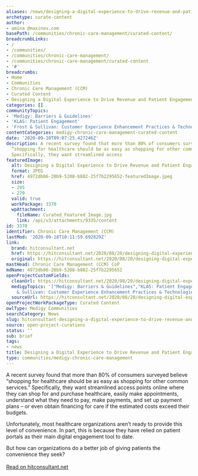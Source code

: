 ```yaml
---
aliases: /news/designing-a-digital-experience-to-drive-revenue-and-patient-engagement
archetype: curate-content
author:
- amina @maxinov.com
basePath: /communities/chronic-care-management/curated-content/
breadcrumbLinks:
- /
- /communities/
- /communities/chronic-care-management/
- /communities/chronic-care-management/curated-content
- '#'
breadcrumbs:
- Home
- Communities
- Chronic Care Management (CCM)
- Curated Content
- Designing a Digital Experience to Drive Revenue and Patient Engagement
categories: []
communityTopics:
- 'Medigy: Barriers & Guidelines'
- 'KLAS: Patient Engagement'
- 'Frost & Sullivan: Customer Experience Enhancement Practices & Technologies'
contentCategories: medigy-chronic-care-management-curated-content
date: '2020-09-10T09:07:25.427246Z'
description: A recent survey found that more than 80% of consumers surveyed believe
  “shopping for healthcare should be as easy as shopping for other common services.”
  Specifically, they want streamlined access
featuredImage:
  alt: Designing a Digital Experience to Drive Revenue and Patient Engagement
  format: JPEG
  href: 4972db06-20b9-5208-b882-25f7b2295652-featuredImage.jpeg
  size:
  - 295
  - 279
  valid: true
  workPackage: 3370
  wpAttachment:
    fileName: Curated_Featured_Image.jpg
    link: /api/v3/attachments/9335/content
id: 3370
identifier: Chronic Care Management (CCM)
lastMod: '2020-09-18T10:11:59.692829Z'
link:
  brand: hitconsultant.net
  href: https://hitconsultant.net/2020/08/20/designing-digital-experience-drive-revenue-patient-engagement/#.X1nq5TYViP9
  original: https://hitconsultant.net/2020/08/20/designing-digital-experience-drive-revenue-patient-engagement/#.X1nq5TYViP9
mastHead: Chronic Care Management (CCM) CoP
mdName: 4972db06-20b9-5208-b882-25f7b2295652
openProjectCustomFields:
  cleanUrl: https://hitconsultant.net/2020/08/20/designing-digital-experience-drive-revenue-patient-engagement/#.X1nq5TYViP9
  medigyTopics: '["Medigy: Barriers & Guidelines","KLAS: Patient Engagement","Frost
    & Sullivan: Customer Experience Enhancement Practices & Technologies"]'
  sourceUrl: https://hitconsultant.net/2020/08/20/designing-digital-experience-drive-revenue-patient-engagement/#.X1nq5TYViP9
openProjectWorkPackageType: Curated Content
owlType: Medigy Communities
searchCategory: News
slug: hitconsultant-designing-a-digital-experience-to-drive-revenue-and-patient-engagement
source: open-project-curations
status: ''
sub: brief
tags:
- news
title: Designing a Digital Experience to Drive Revenue and Patient Engagement
type: communities/medigy-chronic-care-management
---
```


<p>A recent survey found that more than 80% of consumers surveyed believe “shopping for healthcare should be as easy as shopping for other common services.” Specifically, they want streamlined access points online where they can shop for and purchase healthcare, easily make appointments, understand what they need to pay, make payments, and set up payment plans – or even obtain financing for care if the estimated costs exceed their budgets. &nbsp;</p><p>Unfortunately, most healthcare organizations aren’t ready to provide this level of convenience. In part, this is because they have relied on patient portals as their main digital engagement tool to date.</p><p>But how can organizations do a better job of giving patients the convenience they seek?<br><br><a href="https://hitconsultant.net/2020/08/20/designing-digital-experience-drive-revenue-patient-engagement/#.X1nq5TYViP9">Read on hitconsultant.net</a></p>